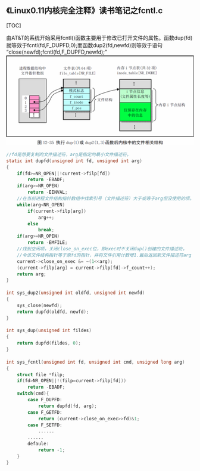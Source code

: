 《Linux0.11内核完全注释》读书笔记之fcntl.c
----------------------------------------------
[TOC]

由AT&T的系统开始采用fcntl()函数主要用于修改已打开文件的属性。函数dup(fd)就等效于fcntl(fd,F_DUPFD,0);而函数dup2(fd,newfd)则等效于语句
“close(newfd);fcntl(fd,F_DUPFD,newfd);”
![](images/执行dup或dup2函数后内核中的文件相关结构.png)

```C
//fd是想要复制的文件描述符，arg是指定的最小文件描述符。
static int dupfd(unsigned int fd, unsigned int arg)
{
    if(fd>=NR_OPEN||!current->filp[fd])
        return -EBADF;
    if(arg>=NR_OPEN)
        return -EINVAL;
    //在当前进程文件结构指针数组中找索引号（文件描述符）大于或等于arg但没使用的项。
    while(arg<NR_OPEN)
        if(current->filp[arg])
            arg++;
        else
            break;
    if(arg>=NR_OPEN)
        return -EMFILE;
    //找到空闲项，关闭close_on_exec位，即exec时不关闭dup()创建的文件描述符。
    //令该文件结构指针等于原fd的指针，并将文件引用计数增1.最后返回新文件描述符arg
    current->close_on_exec &= ~(1<<arg);
    (current->filp[arg] = current->filp[fd]->f_count++);
    return arg;
}

int sys_dup2(unsigned int oldfd, unsigned int newfd)
{
    sys_close(newfd);
    return dupfd(oldfd, newfd);
}

int sys_dup(unsigned int fildes)
{
    return dupfd(fildes, 0);
}

int sys_fcntl(unsigned int fd, unsigned int cmd, unsigned long arg)
{
    struct file *filp;
    if(fd>NR_OPEN||!(filp=current->filp[fd]))
        return -EBADF;
    switch(cmd){
        case F_DUPFD:
            return dupfd(fd, arg);
        case F_GETFD:
            return (current->close_on_exec>>fd)&1;
        case F_SETFD:
            ......
        ......
        defaule:
            return -1;
    }
}
```


